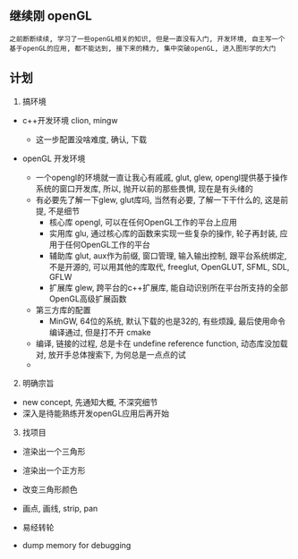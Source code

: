 
## 继续刚 openGL 
    之前断断续续, 学习了一些openGL相关的知识, 但是一直没有入门, 开发环境, 自主写一个基于openGL的应用, 都不能达到, 接下来的精力, 集中突破openGL, 进入图形学的大门

## 计划
1. 搞环境
- c++开发环境
    clion, mingw
    * 这一步配置没啥难度, 确认, 下载

- openGL 开发环境
    * 一个opengl的环境就一直让我心有戚戚, glut, glew, opengl提供基于操作系统的窗口开发库, 所以, 抛开以前的那些畏惧, 现在是有头绪的 
    * 有必要先了解一下glew, glut库吗, 当然有必要, 了解一下干什么的, 这是前提, 不是细节
        + 核心库 opengl, 可以在任何OpenGL工作的平台上应用
        + 实用库 glu, 通过核心库的函数来实现一些复杂的操作, 轮子再封装, 应用于任何OpenGL工作的平台 
        + 辅助库 glut, aux作为前缀, 窗口管理, 输入输出控制, 跟平台系统绑定, 不是开源的, 可以用其他的库取代, freeglut, OpenGLUT, SFML, SDL, GFLW  
        + 扩展库 glew, 跨平台的c++扩展库, 能自动识别所在平台所支持的全部OpenGL高级扩展函数
    * 第三方库的配置
        + MinGW, 64位的系统, 默认下载的也是32的, 有些烦躁, 最后使用命令编译通过, 但是打不开
    cmake 
    * 编译, 链接的过程, 总是卡在 undefine reference function, 动态库没加载对, 放开手总体搜索下, 为何总是一点点的试
    * 

2. 明确宗旨
- new concept, 先通知大概, 不深究细节
- 深入是待能熟练开发openGL应用后再开始  

3. 找项目
- 渲染出一个三角形

- 渲染出一个正方形

- 改变三角形颜色

- 画点, 画线, strip, pan

- 易经转轮

- dump memory for debugging